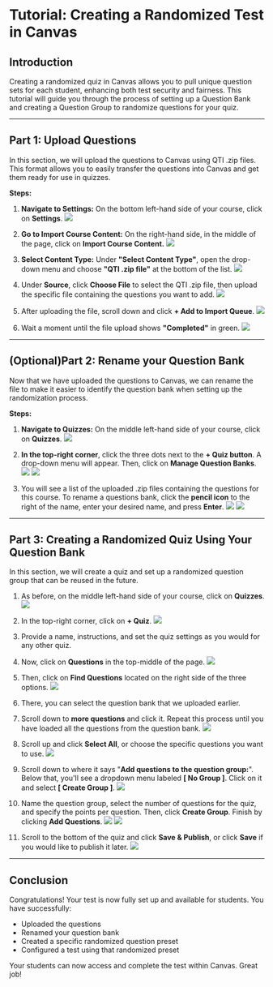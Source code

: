 # **Tutorial: Creating a Randomized Test in Canvas**

## **Introduction**
Creating a randomized quiz in Canvas allows you to pull unique question sets for each student, enhancing both test security and fairness. This tutorial will guide you through the process of setting up a Question Bank and creating a Question Group to randomize questions for your quiz.

---

## **Part 1: Upload Questions**
In this section, we will upload the questions to Canvas using QTI .zip files. This format allows you to easily transfer the questions into Canvas and get them ready for use in quizzes.

**Steps:**

1. **Navigate to Settings:** On the bottom left-hand side of your course, click on **Settings**.
![](canvas_how_to/Step_01_01-select_settings.png) 

2. **Go to Import Course Content:** On the right-hand side, in the middle of the page, click on **Import Course Content.**
![](canvas_how_to/Step_01_02-select_import_course_content.png)

3. **Select Content Type:** Under **"Select Content Type"**, open the drop-down menu and choose **"QTI .zip file"** at the bottom of the list.
![](canvas_how_to/Step_01_03-select_QTI_zip_file.png)

4. Under **Source**, click **Choose File** to select the QTI .zip file, then upload the specific file containing the questions you want to add.
![](canvas_how_to/Step_01_04-select_Choose_File.png)

5. After uploading the file, scroll down and click **+ Add to Import Queue**.
![](canvas_how_to/Step_01_05-select_Add_Import_Queue.png)

6. Wait a moment until the file upload shows **"Completed"** in green.
![](canvas_how_to/Step_01_06-wait_for_Status_complete.png)

---

## **(Optional)Part 2: Rename your Question Bank**
Now that we have uploaded the questions to Canvas, we can rename the file to make it easier to identify the question bank when setting up the randomization process.

**Steps:**

1. **Navigate to Quizzes:** On the middle left-hand side of your course, click on **Quizzes**.
![](canvas_how_to/Step_02_01-select_Quizzes.png)

2. **In the top-right corner**, click the three dots next to the **+ Quiz button**. A drop-down menu will appear. Then, click on **Manage Question Banks**.
![](canvas_how_to/Step_02_02-select_three_dots.png)
![](canvas_how_to/Step_02_03-select-Manage_Question_Banks.png)

3. You will see a list of the uploaded .zip files containing the questions for this course. To rename a questions bank, click the **pencil icon** to the right of the name, enter your desired name, and press **Enter**.
![](canvas_how_to/Step_02_04-select_pencil_icon.png)
![](canvas_how_to/Step_02_05-edit_name.png)

---

## **Part 3: Creating a Randomized Quiz Using Your Question Bank**
In this section, we will create a quiz and set up a randomized question group that can be reused in the future.

1. As before, on the middle left-hand side of your course, click on **Quizzes**.
![](canvas_how_to/Step_03_01-select_Quizzes.png)

2. In the top-right corner, click on **+ Quiz**.
![](canvas_how_to/Step_03_02-select_Quiz.png)

3. Provide a name, instructions, and set the quiz settings as you would for any other quiz.

4. Now, click on **Questions** in the top-middle of the page.
![](canvas_how_to/Step_03_04-select_Questions.png)

5. Then, click on **Find Questions** located on the right side of the three options.
![](canvas_how_to/Step_03_05-select_Find_Questions.png)

6. There, you can select the question bank that we uploaded earlier.

7. Scroll down to **more questions** and click it. Repeat this process until you have loaded all the questions from the question bank.
![](canvas_how_to/Step_03_07-select_more_questions.png)

8. Scroll up and click **Select All**, or choose the specific questions you want to use.
![](canvas_how_to/Step_03_08-click_select_all.png)

9. Scroll down to where it says "**Add questions to the question group:**". Below that, you'll see a dropdown menu labeled **[ No Group ]**. Click on it and select **[ Create Group ]**.
![](canvas_how_to/Step_03_09-create_group.png)

10. Name the question group, select the number of questions for the quiz, and specify the points per question. Then, click **Create Group**. Finish by clicking **Add Questions**.
![](canvas_how_to/Step_03_10_01-Create_Group.png)
![](canvas_how_to/Step_03_10_02-Add_Questions.png)

11. Scroll to the bottom of the quiz and click **Save & Publish**, or click **Save** if you would like to publish it later.
![](canvas_how_to/Step_03_11-Save_and_publish.png)

---

## **Conclusion**
Congratulations! Your test is now fully set up and available for students. You have successfully:
- Uploaded the questions
- Renamed your question bank
- Created a specific randomized question preset
- Configured a test using that randomized preset

Your students can now access and complete the test within Canvas. Great job!
